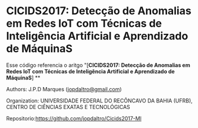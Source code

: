 # CICIDS2017: Detecção de Anomalias em Redes IoT com Técnicas de Inteligência Artificial e Aprendizado de MáquinaS

Esse código referencia o aritgo "[**CICIDS2017: Detecção de Anomalias em Redes IoT com
Técnicas de Inteligência Artificial e Aprendizado de MáquinaS**]
**

Authors: J.P.D Marques (jopdaltro@gmail.com)

Organization: UNIVERSIDADE FEDERAL DO RECÔNCAVO DA BAHIA (UFRB), CENTRO DE CIÊNCIAS EXATAS E TECNOLÓGICAS

Repositorio:https://github.com/jopdaltro/Cicids2017-Ml
